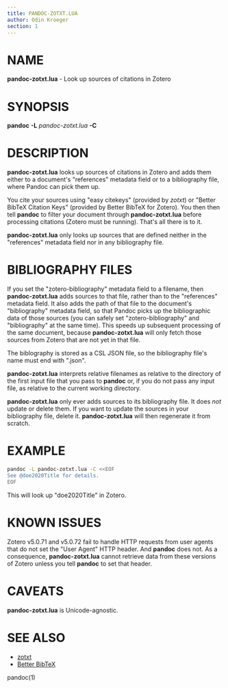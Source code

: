 ```yaml
---
title: PANDOC-ZOTXT.LUA
author: Odin Kroeger
section: 1
---
```


NAME
====

**pandoc-zotxt.lua** - Look up sources of citations in Zotero


SYNOPSIS
========

**pandoc** **-L** *pandoc-zotxt.lua* **-C**


DESCRIPTION
===========

**pandoc-zotxt.lua** looks up sources of citations in Zotero and
adds them either to a document's "references" metadata field or
to a bibliography file, where Pandoc can pick them up.

You cite your sources using "easy citekeys" (provided by *zotxt*) or
"Better BibTeX Citation Keys" (provided by Better BibTeX for Zotero).
You then then tell **pandoc** to filter your document through
**pandoc-zotxt.lua** before processing citations (Zotero must be
running). That's all there is to it.

**pandoc-zotxt.lua** only looks up sources that are defined neither
in the "references" metadata field nor in any bibliography file.


BIBLIOGRAPHY FILES
==================

If you set the "zotero-bibliography" metadata field to a filename,
then **pandoc-zotxt.lua** adds sources to that file, rather than to
the "references" metadata field. It also adds the path of that file to
the document's "bibliography" metadata field, so that Pandoc picks up
the bibliographic data of those sources (you can safely set
"zotero-bibliography" and "bibliography" at the same time).
This speeds up subsequent processing of the same document, because
**pandoc-zotxt.lua** will only fetch those sources from Zotero that
are not yet in that file.

The biblography is stored as a CSL JSON file, so the bibliography
file's name must end with ".json".

**pandoc-zotxt.lua** interprets relative filenames as relative to the
directory of the first input file that you pass to **pandoc** or, if you
do not pass any input file, as relative to the current working directory.

**pandoc-zotxt.lua** only ever adds sources to its bibliography file.
It does *not* update or delete them. If you want to update the sources
in your bibliography file, delete it. **pandoc-zotxt.lua** will then
regenerate it from scratch.


EXAMPLE
=======

```sh
pandoc -L pandoc-zotxt.lua -C <<EOF
See @doe2020Title for details.
EOF
```

This will look up "doe2020Title" in Zotero.


KNOWN ISSUES
============

Zotero v5.0.71 and v5.0.72 fail to handle HTTP requests from user agents
that do not set the "User Agent" HTTP header. And **pandoc** does not.
As a consequence, **pandoc-zotxt.lua** cannot retrieve data from these
versions of Zotero unless you tell **pandoc** to set that header.


CAVEATS
=======

**pandoc-zotxt.lua** is Unicode-agnostic.


SEE ALSO
========

* [zotxt](https://github.com/egh/zotxt)
* [Better BibTeX](https://retorque.re/zotero-better-bibtex/)

pandoc(1)
